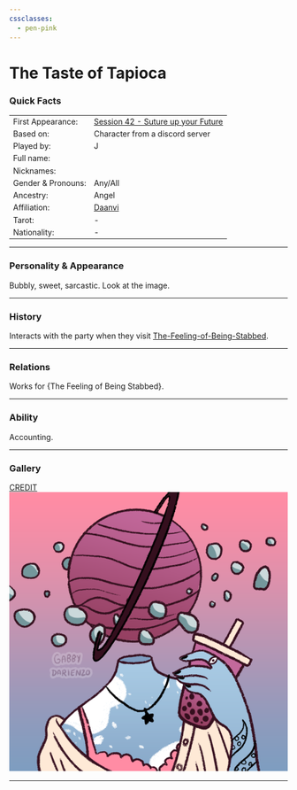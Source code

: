```yaml
---
cssclasses:
  - pen-pink
---
```

# The Taste of Tapioca
### Quick Facts

|                    |                                                                                                            |
| ------------------ | ---------------------------------------------------------------------------------------------------------- |
| First Appearance:  | [Session 42 - Suture up your Future](../Session%20Notes/Session%2042%20-%20Suture%20up%20your%20Future%5C) |
| Based on:          | Character from a discord server                                                                            |
| Played by:         | J                                                                                                          |
| Full name:         |                                                                                                            |
| Nicknames:         |                                                                                                            |
| Gender & Pronouns: | Any/All                                                                                                    |
| Ancestry:          | Angel                                                                                                      |
| Affiliation:       | [Daanvi](../-Locations--Planes/Daanvi.md)                                                                  |
| Tarot:             | -                                                                                                          |
| Nationality:       | -                                                                                                          |
***
### Personality & Appearance
Bubbly, sweet, sarcastic. Look at the image.

***
### History
Interacts with the party when they visit [The-Feeling-of-Being-Stabbed](The-Feeling-of-Being-Stabbed.md).

***
### Relations
Works for {The Feeling of Being Stabbed}.

***
### Ability
Accounting.

***
### Gallery
[CREDIT](https://gabbydarienzo.com/)
![tasteOfTapioca](-images/tasteOfTapioca.png)

***
